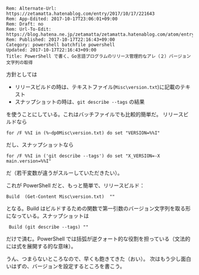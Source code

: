 ```header
Rem: Alternate-Url: https://zetamatta.hatenablog.com/entry/2017/10/17/221643
Rem: App-Edited: 2017-10-17T23:06:01+09:00
Rem: Draft: no
Rem: Url-To-Edit: https://blog.hatena.ne.jp/zetamatta/zetamatta.hatenablog.com/atom/entry/8599973812308901188
Rem: Published: 2017-10-17T22:16:43+09:00
Category: powershell batchfile powershell
Updated: 2017-10-17T22:16:43+09:00
Title: PowerShell で書く、Go言語プログラムのリリース管理的なアレ（２）バージョン文字列の取得
```
方針としては

* リリースビルドの時は、テキストファイル(`Misc\version.txt`)に記載のテキスト
* スナップショットの時は、`git describe --tags` の結果

を使うことにしている。これはバッチファイルでも比較的簡単だ。
リリースビルドなら

```
for /F %%I in (%~dp0Misc\version.txt) do set "VERSION=%%I"
```

だし、スナップショットなら

```
for /F %%I in ('git describe --tags') do set "X_VERSION=-X main.version=%%I"
```

だ（若干変数が違うがスルーしていただきたい）。

これが PowerShell だと、もっと簡単で、リリースビルド：

```
Build  (Get-Content Misc\version.txt)  ""
```

となる。Build はビルドするための関数で第一引数のバージョン文字列を取る形になっている。スナップショットは

```
 Build (git describe --tags) ""
```

だけで済む。PowerShell では括弧が逆クォート的な役割を担っている（文法的には式を展開する的な意味）。

うん、つまらないところなので、早くも飽きてきた（おい）。
次はもう少し面白いはずの、バージョンを設定するところを書こう。

